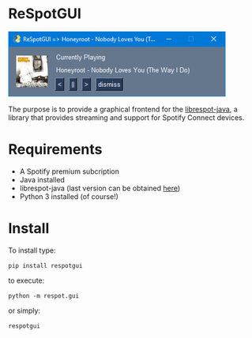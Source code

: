 # ReSpotGUI

![](respotgui.png)

The purpose is to provide a graphical frontend for the [librespot-java](https://github.com/librespot-org/librespot-java), a library that provides streaming and support for Spotify Connect devices. 

# Requirements

- A Spotify premium subcription
- Java installed
- librespot-java (last version can be obtained [here](https://github.com/librespot-org/librespot-java/releases))
- Python 3 installed (of course!)

# Install

To install type:

```
pip install respotgui
```

to execute:
```
python -m respot.gui
```
or simply:
```
respotgui
```
